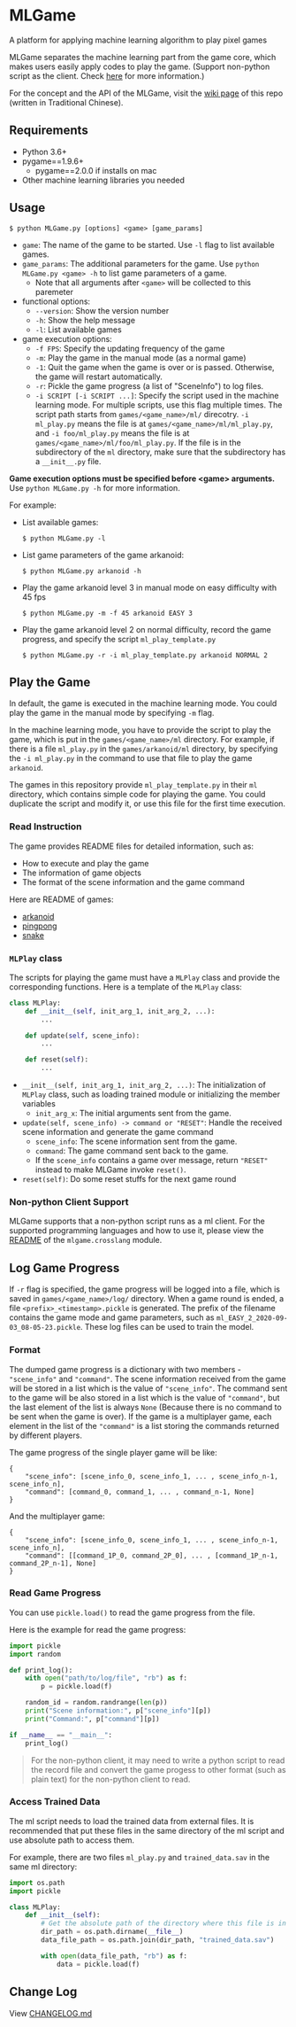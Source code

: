 # MLGame

A platform for applying machine learning algorithm to play pixel games

MLGame separates the machine learning part from the game core, which makes users easily apply codes to play the game. (Support non-python script as the client. Check [here](mlgame/crosslang/README.md) for more information.)

For the concept and the API of the MLGame, visit the [wiki page](https://github.com/LanKuDot/MLGame/wiki) of this repo (written in Traditional Chinese).

## Requirements

* Python 3.6+
* pygame==1.9.6+
  * pygame==2.0.0 if installs on mac
* Other machine learning libraries you needed

## Usage

```
$ python MLGame.py [options] <game> [game_params]
```

* `game`: The name of the game to be started. Use `-l` flag to list available games.
* `game_params`: The additional parameters for the game. Use `python MLGame.py <game> -h` to list game parameters of a game.
  * Note that all arguments after `<game>` will be collected to this paremeter
* functional options:
  * `--version`: Show the version number
  * `-h`: Show the help message
  * `-l`: List available games
* game execution options:
  * `-f FPS`: Specify the updating frequency of the game
  * `-m`: Play the game in the manual mode (as a normal game)
  * `-1`: Quit the game when the game is over or is passed. Otherwise, the game will restart automatically.
  * `-r`: Pickle the game progress (a list of "SceneInfo") to log files.
  * `-i SCRIPT [-i SCRIPT ...]`: Specify the script used in the machine learning mode. For multiple scripts, use this flag multiple times.
    The script path starts from `games/<game_name>/ml/` direcotry. `-i ml_play.py` means the file is at `games/<game_name>/ml/ml_play.py`, and `-i foo/ml_play.py` means the file is at `games/<game_name>/ml/foo/ml_play.py`. If the file is in the subdirectory of the `ml` directory, make sure that the subdirectory has a `__init__.py` file.

**Game execution options must be specified before &lt;game&gt; arguments.** Use `python MLGame.py -h` for more information.

For example:

* List available games:
  ```
  $ python MLGame.py -l
  ```

* List game parameters of the game arkanoid:
  ```
  $ python MLGame.py arkanoid -h
  ```

* Play the game arkanoid level 3 in manual mode on easy difficulty with 45 fps
  ```
  $ python MLGame.py -m -f 45 arkanoid EASY 3
  ```

* Play the game arkanoid level 2 on normal difficulty, record the game progress, and specify the script `ml_play_template.py`

  ```
  $ python MLGame.py -r -i ml_play_template.py arkanoid NORMAL 2
  ```

## Play the Game

In default, the game is executed in the machine learning mode. You could play the game in the manual mode by specifying `-m` flag.

In the machine learning mode, you have to provide the script to play the game, which is put in the `games/<game_name>/ml` directory. For example, if there is a file `ml_play.py` in the `games/arkanoid/ml` directory, by specifying the `-i ml_play.py` in the command to use that file to play the game `arkanoid`.

The games in this repository provide `ml_play_template.py` in their `ml` directory, which contains simple code for playing the game. You could duplicate the script and modify it, or use this file for the first time execution.

### Read Instruction

The game provides README files for detailed information, such as:

* How to execute and play the game
* The information of game objects
* The format of the scene information and the game command

Here are README of games:

* [arkanoid](games/arkanoid/README.md)
* [pingpong](games/pingpong/README.md)
* [snake](games/snake/README.md)

### `MLPlay` class

The scripts for playing the game must have a `MLPlay` class and provide the corresponding functions. Here is a template of the `MLPlay` class:

```python
class MLPlay:
    def __init__(self, init_arg_1, init_arg_2, ...):
        ...

    def update(self, scene_info):
        ...

    def reset(self):
        ...
```

* `__init__(self, init_arg_1, init_arg_2, ...)`: The initialization of `MLPlay` class, such as loading trained module or initializing the member variables
  * `init_arg_x`: The initial arguments sent from the game.
* `update(self, scene_info) -> command or "RESET"`: Handle the received scene information and generate the game command
  * `scene_info`: The scene information sent from the game.
  * `command`: The game command sent back to the game.
  * If the `scene_info` contains a game over message, return `"RESET"` instead to make MLGame invoke `reset()`.
* `reset(self)`: Do some reset stuffs for the next game round

### Non-python Client Support

MLGame supports that a non-python script runs as a ml client. For the supported programming languages and how to use it, please view the [README](mlgame/crosslang/README.md) of the `mlgame.crosslang` module.

## Log Game Progress

If `-r` flag is specified, the game progress will be logged into a file, which is saved in `games/<game_name>/log/` directory. When a game round is ended, a file `<prefix>_<timestamp>.pickle` is generated. The prefix of the filename contains the game mode and game parameters, such as `ml_EASY_2_2020-09-03_08-05-23.pickle`. These log files can be used to train the model.

### Format

The dumped game progress is a dictionary with two members - `"scene_info"` and `"command"`. The scene information received from the game will be stored in a list which is the value of `"scene_info"`. The command sent to the game will be also stored in a list which is the value of `"command"`, but the last element of the list is always `None` (Because there is no command to be sent when the game is over). If the game is a multiplayer game, each element in the list of the `"command"` is a list storing the commands returned by different players.

The game progress of the single player game will be like:

```
{
    "scene_info": [scene_info_0, scene_info_1, ... , scene_info_n-1, scene_info_n],
    "command": [command_0, command_1, ... , command_n-1, None]
}
```

And the multiplayer game:

```
{
    "scene_info": [scene_info_0, scene_info_1, ... , scene_info_n-1, scene_info_n],
    "command": [[command_1P_0, command_2P_0], ... , [command_1P_n-1, command_2P_n-1], None]
}
```

### Read Game Progress

You can use `pickle.load()` to read the game progress from the file.

Here is the example for read the game progress:

```python
import pickle
import random

def print_log():
    with open("path/to/log/file", "rb") as f:
        p = pickle.load(f)

    random_id = random.randrange(len(p))
    print("Scene information:", p["scene_info"][p])
    print("Command:", p["command"][p])

if __name__ == "__main__":
    print_log()
```

> For the non-python client, it may need to write a python script to read the record file and convert the game progess to other format (such as plain text) for the non-python client to read.

### Access Trained Data

The ml script needs to load the trained data from external files. It is recommended that put these files in the same directory of the ml script and use absolute path to access them.

For example, there are two files `ml_play.py` and `trained_data.sav` in the same ml directory:

```python
import os.path
import pickle

class MLPlay:
    def __init__(self):
        # Get the absolute path of the directory where this file is in
        dir_path = os.path.dirname(__file__)
        data_file_path = os.path.join(dir_path, "trained_data.sav")

        with open(data_file_path, "rb") as f:
            data = pickle.load(f)
```

## Change Log

View [CHANGELOG.md](./CHANGELOG.md)
